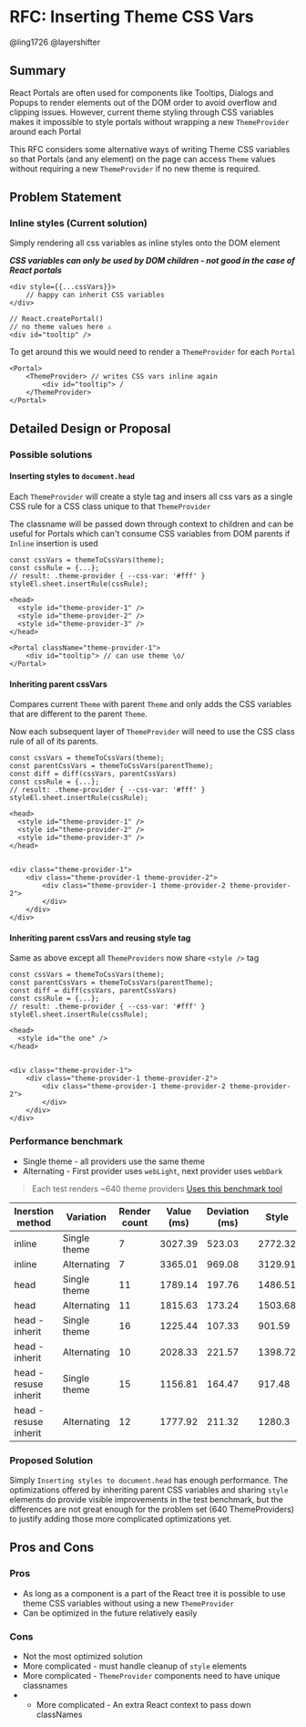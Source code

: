 # RFC: Inserting Theme CSS Vars

@ling1726 @layershifter

## Summary

React Portals are often used for components like Tooltips, Dialogs and Popups to render elements out of the DOM order to avoid overflow and clipping issues. However, current theme styling through CSS variables makes it impossible to style portals without wrapping a new `ThemeProvider` around each Portal 

This RFC considers some alternative ways of writing Theme CSS variables so that Portals (and any element) on the page can access `Theme` values without requiring a new `ThemeProvider` if no new theme is required.

## Problem Statement

### Inline styles (Current solution)

Simply rendering all css variables as inline styles onto the DOM element

***CSS variables can only be used by DOM children - not good in the case of React portals***

```tsx
<div style={{...cssVars}}>
    // happy can inherit CSS variables
</div>

// React.createPortal()
// no theme values here ⚠
<div id="tooltip" />
```

To get around this we would need to render a `ThemeProvider` for each `Portal`

```tsx
<Portal>
    <ThemeProvider> // writes CSS vars inline again
        <div id="tooltip"> /
    </ThemeProvider>
</Portal>
```


## Detailed Design or Proposal

### Possible solutions

#### Inserting styles to `document.head`

Each `ThemeProvider` will create a style tag and insers all css vars as a single CSS rule for a CSS class unique to that `ThemeProvider`

The classname will be passed down through context to children and can be useful for Portals which can't consume CSS variables from DOM parents if `Inline` insertion is used

```tsx
const cssVars = themeToCssVars(theme);
const cssRule = {...};
// result: .theme-provider { --css-var: '#fff' }
styleEl.sheet.insertRule(cssRule);

<head>
  <style id="theme-provider-1" />
  <style id="theme-provider-2" />
  <style id="theme-provider-3" />
</head>
```

```tsx
<Portal className="theme-provider-1">
    <div id="tooltip"> // can use theme \o/
</Portal>
```

#### Inheriting parent cssVars

Compares current `Theme` with parent `Theme` and only adds the CSS variables that are different to the parent `Theme`.

Now each subsequent layer of `ThemeProvider` will need to use the CSS class rule of all of its parents.

```tsx
const cssVars = themeToCssVars(theme);
const parentCssVars = themeToCssVars(parentTheme);
const diff = diff(cssVars, parentCssVars)
const cssRule = {...};
// result: .theme-provider { --css-var: '#fff' }
styleEl.sheet.insertRule(cssRule);

<head>
  <style id="theme-provider-1" />
  <style id="theme-provider-2" />
  <style id="theme-provider-3" />
</head>


<div class="theme-provider-1">
    <div class="theme-provider-1 theme-provider-2">
        <div class="theme-provider-1 theme-provider-2 theme-provider-2">
        </div>
    </div>
</div>
```

#### Inheriting parent cssVars and reusing style tag

Same as above except all `ThemeProviders` now share `<style />` tag

```tsx
const cssVars = themeToCssVars(theme);
const parentCssVars = themeToCssVars(parentTheme);
const diff = diff(cssVars, parentCssVars)
const cssRule = {...};
// result: .theme-provider { --css-var: '#fff' }
styleEl.sheet.insertRule(cssRule);

<head>
  <style id="the one" />
</head>


<div class="theme-provider-1">
    <div class="theme-provider-1 theme-provider-2">
        <div class="theme-provider-1 theme-provider-2 theme-provider-2">
        </div>
    </div>
</div>
```

### Performance benchmark

* Single theme - all providers use the same theme
* Alternating - First provider uses `webLight`, next provider uses `webDark`


> Each test renders ~640 theme providers
> [Uses this benchmark tool](https://github.com/layershifter/react-native-web/tree/master/packages/benchmarks)

| Inerstion   method    | Variation    | Render count | Value (ms) | Deviation (ms) | Style   | Layout |
|-----------------------|--------------|--------------|------------|----------------|---------|--------|
| inline                | Single theme | 7            | 3027.39    | 523.03         | 2772.32 | 255.07 |
| inline                | Alternating  | 7            | 3365.01    | 969.08         | 3129.91 | 235.09 |
| head                  | Single theme | 11           | 1789.14    | 197.76         | 1486.51 | 302.63 |
| head                  | Alternating  | 11           | 1815.63    | 173.24         | 1503.68 | 311.95 |
| head - inherit        | Single theme | 16           | 1225.44    | 107.33         | 901.59  | 323.85 |
| head - inherit        | Alternating  | 10           | 2028.33    | 221.57         | 1398.72 | 629.61 |
| head - resuse inherit | Single theme | 15           | 1156.81    | 164.47         | 917.48  | 239.33 |
| head - resuse inherit | Alternating  | 12           | 1777.92    | 211.32         | 1280.3  | 497.19 |

### Proposed Solution

Simply `Inserting styles to document.head` has enough performance. The optimizations offered by inheriting parent CSS variables and sharing `style` elements do provide visible improvements in the test benchmark, but the differences are not great enough for the problem set (640 ThemeProviders) to justify adding those more complicated optimizations yet.

## Pros and Cons

### Pros

* As long as a component is a part of the React tree it is possible to use theme CSS variables without using a new `ThemeProvider`
* Can be optimized in the future relatively easily


### Cons

* Not the most optimized solution
* More complicated - must handle cleanup of `style` elements
* More complicated - `ThemeProvider` components need to have unique classnames
* * More complicated - An extra React context to pass down classNames
